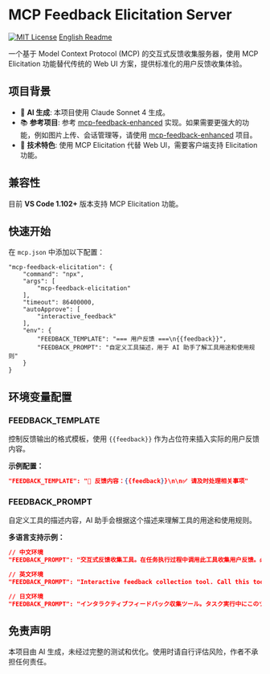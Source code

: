 # MCP Feedback Elicitation Server

[![MIT License](https://img.shields.io/badge/License-MIT-green.svg)](LICENSE)
[English Readme](README.md)

一个基于 Model Context Protocol (MCP) 的交互式反馈收集服务器，使用 MCP Elicitation 功能替代传统的 Web UI 方案，提供标准化的用户反馈收集体验。

## 项目背景

- 🤖 **AI 生成**: 本项目使用 Claude Sonnet 4 生成。
- 📚 **参考项目**: 参考 [mcp-feedback-enhanced](https://github.com/Minidoracat/mcp-feedback-enhanced) 实现。如果需要更强大的功能，例如图片上传、会话管理等，请使用 [mcp-feedback-enhanced](https://github.com/Minidoracat/mcp-feedback-enhanced) 项目。
- 🔧 **技术特色**: 使用 MCP Elicitation 代替 Web UI，需要客户端支持 Elicitation 功能。

## 兼容性

目前 **VS Code 1.102+** 版本支持 MCP Elicitation 功能。

## 快速开始

在 `mcp.json` 中添加以下配置：

```json5
"mcp-feedback-elicitation": {
    "command": "npx",
    "args": [
        "mcp-feedback-elicitation"
    ],
    "timeout": 86400000,
    "autoApprove": [
        "interactive_feedback"
    ],
    "env": {
        "FEEDBACK_TEMPLATE": "=== 用户反馈 ===\n{{feedback}}", 
        "FEEDBACK_PROMPT": "自定义工具描述，用于 AI 助手了解工具用途和使用规则"
    }
}
```

## 环境变量配置

### FEEDBACK_TEMPLATE
控制反馈输出的格式模板，使用 `{{feedback}}` 作为占位符来插入实际的用户反馈内容。

**示例配置：**
```json
"FEEDBACK_TEMPLATE": "📝 反馈内容：{{feedback}}\n\n✅ 请及时处理相关事项"
```

### FEEDBACK_PROMPT  
自定义工具的描述内容，AI 助手会根据这个描述来理解工具的用途和使用规则。

**多语言支持示例：**
```json
// 中文环境
"FEEDBACK_PROMPT": "交互式反馈收集工具。在任务执行过程中调用此工具收集用户反馈。必须重复调用直到用户明确表示结束。"

// 英文环境  
"FEEDBACK_PROMPT": "Interactive feedback collection tool. Call this tool to collect user feedback during task execution. Must call repeatedly until user explicitly says 'end'."

// 日文环境
"FEEDBACK_PROMPT": "インタラクティブフィードバック収集ツール。タスク実行中にこのツールを呼び出してユーザーフィードバックを収集します。ユーザーが明確に終了を示すまで繰り返し呼び出す必要があります。"
```

## 免责声明

本项目由 AI 生成，未经过完整的测试和优化。使用时请自行评估风险，作者不承担任何责任。
